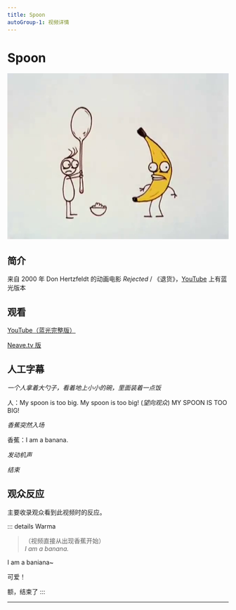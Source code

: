 ```yaml
---
title: Spoon
autoGroup-1: 视频详情
---
```


# Spoon

![](/spoon.png)

## 简介

来自 2000 年 Don Hertzfeldt 的动画电影 *Rejected* / 《退货》，[YouTube](https://www.youtube.com/watch?v=W7JyjZI3LUM) 上有蓝光版本

## 观看

[YouTube（蓝光完整版）](https://www.youtube.com/watch?v=W7JyjZI3LUM)

[Neave.tv 版](https://neave.tv/assets/videos/spoon.mp4)

## 人工字幕

*一个人拿着大勺子，看着地上小小的碗，里面装着一点饭*

人：My spoon is too big. My spoon is too big! (*望向观众*) MY SPOON IS TOO BIG!

*香蕉突然入场*

香蕉：I am a banana.

*发动机声*

*结束*

## 观众反应

主要收录观众看到此视频时的反应。

::: details Warma
>（视频直接从出现香蕉开始）  
> *I am a banana.*

I am a baniana~

可爱！

额，结束了
:::

---
